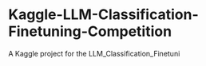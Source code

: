 # Kaggle-LLM-Classification-Finetuning-Competition
A Kaggle project for the LLM_Classification_Finetuni
